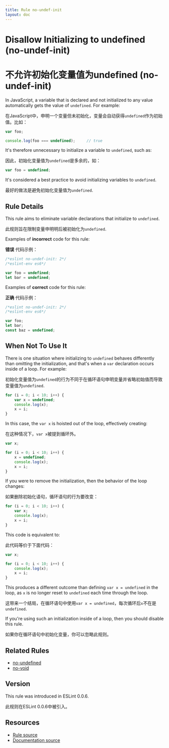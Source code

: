 ```yaml
---
title: Rule no-undef-init
layout: doc
---
```

<!-- Note: No pull requests accepted for this file. See README.md in the root directory for details. -->

# Disallow Initializing to undefined (no-undef-init)

# 不允许初始化变量值为undefined (no-undef-init)

In JavaScript, a variable that is declared and not initialized to any value automatically gets the value of `undefined`. For example:

在JavaScript中，申明一个变量但未初始化，变量会自动获得`undefined`作为初始值。比如：


```js
var foo;

console.log(foo === undefined);     // true
```

It's therefore unnecessary to initialize a variable to `undefined`, such as:

因此，初始化变量值为`undefined`是多余的，如：

```js
var foo = undefined;
```

It's considered a best practice to avoid initializing variables to `undefined`.

最好的做法是避免初始化变量值为`undefined`.

## Rule Details

This rule aims to eliminate variable declarations that initialize to `undefined`.

此规则旨在限制变量申明明后被初始化为`undefined`.

Examples of **incorrect** code for this rule:

**错误** 代码示例：

```js
/*eslint no-undef-init: 2*/
/*eslint-env es6*/

var foo = undefined;
let bar = undefined;
```

Examples of **correct** code for this rule:

**正确** 代码示例：

```js
/*eslint no-undef-init: 2*/
/*eslint-env es6*/

var foo;
let bar;
const baz = undefined;
```

## When Not To Use It

There is one situation where initializing to `undefined` behaves differently than omitting the initialization, and that's when a `var` declaration occurs inside of a loop. For example:

初始化变量值为`undefined`的行为不同于在循环语句申明变量并省略初始值而导致变量值为`undefined`.

```js
for (i = 0; i < 10; i++) {
    var x = undefined;
    console.log(x);
    x = i;
}
```

In this case, the `var x` is hoisted out of the loop, effectively creating:

在这种情况下，`var x`被提到循环外。

```js
var x;

for (i = 0; i < 10; i++) {
    x = undefined;
    console.log(x);
    x = i;
}
```

If you were to remove the initialization, then the behavior of the loop changes:

如果删除初始化语句，循环语句的行为要改变：

```js
for (i = 0; i < 10; i++) {
    var x;
    console.log(x);
    x = i;
}
```

This code is equivalent to:

此代码等价于下面代码：

```js
var x;

for (i = 0; i < 10; i++) {
    console.log(x);
    x = i;
}
```

This produces a different outcome than defining `var x = undefined` in the loop, as `x` is no longer reset to `undefined` each time through the loop.

这带来一个结局，在循环语句中使用`var x = undefined`，每次循环后`x`不在是`undefined`.

If you're using such an initialization inside of a loop, then you should disable this rule.

如果你在循环语句中初始化变量，你可以忽略此规则。

## Related Rules

* [no-undefined](no-undefined)
* [no-void](no-void)

## Version

This rule was introduced in ESLint 0.0.6.

此规则在ESLint 0.0.6中被引入。

## Resources

* [Rule source](https://github.com/eslint/eslint/tree/master/lib/rules/no-undef-init.js)
* [Documentation source](https://github.com/eslint/eslint/tree/master/docs/rules/no-undef-init.md)
